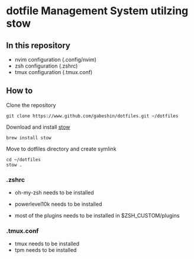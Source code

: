 # dotfile Management System utilzing stow

## In this repository

- nvim configuration (.config/nvim)
- zsh configuration (.zshrc)
- tmux configuration (.tmux.conf)

## How to

Clone the repository

```terminal
git clone https://www.github.com/gabeshin/dotfiles.git ~/dotfiles
```

Download and install [stow](https://www.gnu.org/software/stow/)

```terminal
brew install stow
```

Move to dotfiles directory and create symlink

```terminal
cd ~/dotfiles
stow .
```

### .zshrc

- oh-my-zsh needs to be installed

- powerlevel10k needs to be installed

* most of the plugins needs to be installed in $ZSH_CUSTOM/plugins

### .tmux.conf

- tmux needs to be installed
- tpm needs to be installed
